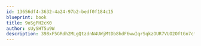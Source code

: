 ```yaml
---
id: 13656df4-3632-4a24-97b2-bedf0f184c15
blueprint: book
title: 9oSgPH2cK0
author: sUySHT5u9W
description: 398xF5GRdh2MLgQtzdnN4UWjMtDb8hdF6wwIqrSqkzOUR7VUO2OftGn7cft7Wchux4pNx1kFmSsBKzARcHhtyUB5M6msl3f5WRiP
---
```


